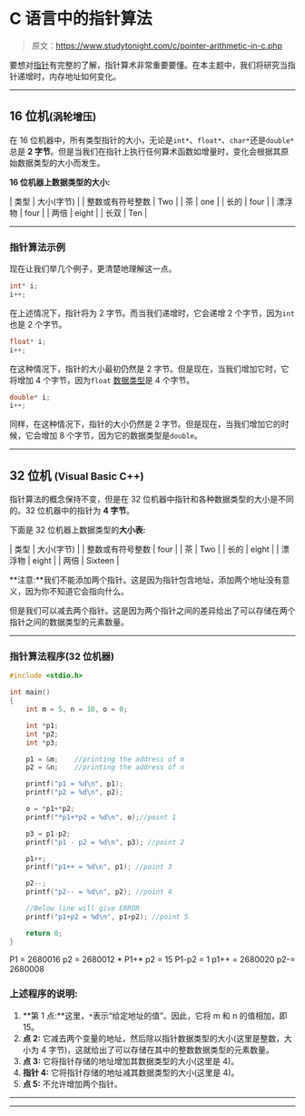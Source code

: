 # C 语言中的指针算法

> 原文：<https://www.studytonight.com/c/pointer-arithmetic-in-c.php>

要想对[指针](pointers-in-c.php)有完整的了解，指针算术非常重要要懂。在本主题中，我们将研究当指针递增时，内存地址如何变化。

* * *

## 16 位机<small>(涡轮增压)</small>

在 16 位机器中，所有类型指针的大小，无论是`int*`、`float*`、`char*`还是`double*`总是 **2 字节**。但是当我们在指针上执行任何算术函数如增量时，变化会根据其原始数据类型的大小而发生。

**16 位机器上数据类型的大小:**

| 类型 | 大小(字节) |
| 整数或有符号整数 | Two |
| 茶 | one |
| 长的 | four |
| 漂浮物 | four |
| 两倍 | eight |
| 长双 | Ten |

* * *

### 指针算法示例

现在让我们举几个例子，更清楚地理解这一点。

```cpp
int* i;
i++;
```

在上述情况下，指针将为 2 字节。而当我们递增时，它会递增 2 个字节，因为`int`也是 2 个字节。

```cpp
float* i;
i++;
```

在这种情况下，指针的大小最初仍然是 2 字节。但是现在，当我们增加它时，它将增加 4 个字节，因为`float` [数据类型](datatype-in-c.php)是 4 个字节。

```cpp
double* i;
i++;
```

同样，在这种情况下，指针的大小仍然是 2 字节。但是现在，当我们增加它的时候，它会增加 8 个字节，因为它的数据类型是`double`。

* * *

## 32 位机 <small>(Visual Basic C++)</small>

指针算法的概念保持不变，但是在 32 位机器中指针和各种数据类型的大小是不同的。32 位机器中的指针为 **4 字节**。

下面是 32 位机器上数据类型的**大小表:**

| 类型 | 大小(字节) |
| 整数或有符号整数 | four |
| 茶 | Two |
| 长的 | eight |
| 漂浮物 | eight |
| 两倍 | Sixteen |

**注意:**我们不能添加两个指针。这是因为指针包含地址，添加两个地址没有意义，因为你不知道它会指向什么。

但是我们可以减去两个指针。这是因为两个指针之间的差异给出了可以存储在两个指针之间的数据类型的元素数量。

* * *

### 指针算法程序(32 位机器)

```cpp
#include <stdio.h>

int main()
{
    int m = 5, n = 10, o = 0;

    int *p1;
    int *p2;
    int *p3;

    p1 = &m;    //printing the address of m
    p2 = &n;    //printing the address of n

    printf("p1 = %d\n", p1);
    printf("p2 = %d\n", p2);

    o = *p1+*p2;
    printf("*p1+*p2 = %d\n", o);//point 1

    p3 = p1-p2;
    printf("p1 - p2 = %d\n", p3); //point 2

    p1++;
    printf("p1++ = %d\n", p1); //point 3

    p2--;
    printf("p2-- = %d\n", p2); //point 4

    //Below line will give ERROR
    printf("p1+p2 = %d\n", p1+p2); //point 5

    return 0;
}
```

P1 = 2680016 p2 = 2680012 * P1+* p2 = 15 P1-p2 = 1 p1++ = 2680020 p2-= 2680008

### 上述程序的说明:

1.  **第 1 点:**这里，`*`表示“给定地址的值”。因此，它将 m 和 n 的值相加，即 15。
2.  **点 2:** 它减去两个变量的地址，然后除以指针数据类型的大小(这里是整数，大小为 4 字节)，这就给出了可以存储在其中的整数数据类型的元素数量。
3.  **点 3:** 它将指针存储的地址增加其数据类型的大小(这里是 4)。
4.  **指针 4:** 它将指针存储的地址减其数据类型的大小(这里是 4)。
5.  **点 5:** 不允许增加两个指针。

* * *

* * *